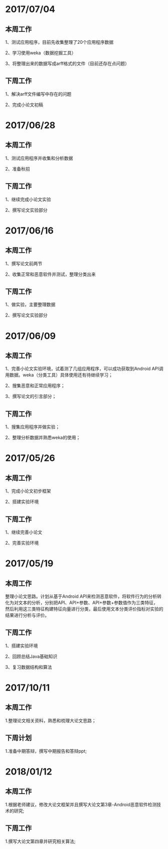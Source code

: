 # 2017/07/04

## 本周工作

1、测试应用程序，目前先收集整理了20个应用程序数据

2、学习使用weka（数据挖掘工具）

3、将整理出来的数据写成arff格式的文件（目前还存在点问题）

## 下周工作

1、解决arff文件编写中存在的问题

2、完成小论文初稿

# 2017/06/28

## 本周工作

1、测试应用程序并收集和分析数据

2、准备秋招

## 下周工作

1、继续完成小论文实验

2、撰写论文实验部分

# 2017/06/16

## 本周工作

1、撰写论文前两节

2、收集正常和恶意软件并测试，整理分类出来

## 下周工作

1、做实验，主要整理数据

2、撰写论文实验部分

# 2017/06/09

## 本周工作

1、完善小论文实验环境，试着测了几组应用程序，可以成功获取到Android API调用数据。weka（分类工具）具体使用还有待继续学习；

2、搜集恶意和正常应用程序；

3、撰写论文的引言部分；

## 下周工作

1、搜集应用程序并做实验；

2、整理分析数据并熟悉weka的使用；

# 2017/05/26

## 本周工作

1、完成小论文初步框架

2、搭建实验环境

## 下周工作

1、继续完善小论文

2、完善实验环境

# 2017/05/19

## 本周工作

  整理小论文思路。计划从基于Android API来检测恶意软件，将软件行为的分析转化为对文本的分析，分别把API、API+参数、API+参数+参数值作为三类特征，
然后利用这三类特征构建特征向量进行分类，最后使用文本分类评价指标对实验的结果进行分析与评价。

## 下周工作

1、搭建实验环境

2、回顾总结Java基础知识

3、复习数据结构和算法

# 2017/10/11
## 本周工作
1.整理论文相关资料，熟悉和梳理大论文思路；
## 下周计划
1.准备中期答辩，撰写中期报告和答辩ppt;
# 2018/01/12
## 本周工作
1.根据老师建议，修改大论文框架并且撰写大论文第3章-Android恶意软件检测技术的研究;
## 下周工作
1.撰写大论文第四章并研究相关算法;
